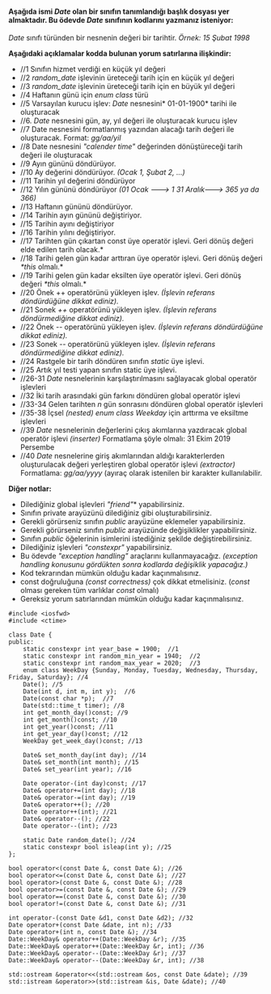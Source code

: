 #### Aşağıda ismi *Date* olan bir sınıfın tanımlandığı başlık dosyası yer almaktadır. Bu ödevde *Date* sınıfının kodlarını yazmanız isteniyor:

*Date* sınıfı türünden bir nesnenin değeri bir tarihtir.  *Örnek: 15 Şubat 1998*  

__Aşağıdaki açıklamalar kodda bulunan yorum satırlarına ilişkindir:__

+ //1 Sınıfın hizmet verdiği en küçük yıl değeri
+ //2 *random_date* işlevinin üreteceği tarih için en küçük yıl değeri
+ //3 *random_date* işlevinin üreteceği tarih için en büyük yıl değeri
+ //4 Haftanın günü için *enum class* türü
+ //5 Varsayılan kurucu işlev: *Date* nesnesini* 01-01-1900* tarihi ile oluşturacak
+ //6. *Date* nesnesini gün, ay, yıl değeri ile oluşturacak kurucu işlev
+ //7 Date nesnesini formatlanmış  yazından alacağı tarih değeri ile oluşturacak. Format: *gg/aa/yil*
+ //8 Date nesnesini *"calender time"* değerinden dönüştüreceği tarih değeri ile oluşturacak
+ //9 Ayın gününü döndürüyor.
+ //10 Ay değerini döndürüyor. *(Ocak 1, Şubat 2, ...)*
+ //11 Tarihin yıl değerini döndürüyor
+ //12 Yılın gününü döndürüyor *(01 Ocak ---> 1   31 Aralık---> 365 ya da 366)*
+ //13 Haftanın gününü döndürüyor.
+ //14 Tarihin ayın gününü değiştiriyor.
+ //15 Tarihin ayını değiştiriyor
+ //16 Tarihin yılını değiştiriyor.
+ //17 Tarihten gün çıkartan const üye operatör işlevi. Geri dönüş değeri elde edilen tarih olacak.*
+ //18 Tarihi gelen gün kadar arttıran üye operatör işlevi. Geri dönüş değeri _*this_ olmalı.*
+ //19 Tarihi gelen gün kadar eksilten üye operatör işlevi. Geri dönüş değeri _*this_ olmalı.*
+ //20 Önek ++ operatörünü yükleyen işlev. *(İşlevin referans döndürdüğüne dikkat ediniz).* 
+ //21 Sonek *++* operatörünü yükleyen işlev. *(İşlevin referans döndürmediğine dikkat ediniz).* 
+ //22  Önek *--* operatörünü yükleyen işlev. *(İşlevin referans döndürdüğüne dikkat ediniz).* 
+ //23  Sonek *--* operatörünü yükleyen işlev. *(İşlevin referans döndürmediğine dikkat ediniz).*
+ //24  Rastgele bir tarih döndüren sınıfın *static* üye işlevi.
+ //25  Artık yıl testi yapan sınıfın static üye işlevi.
+ //26-31 *Date* nesnelerinin karşılaştırılmasını sağlayacak global operatör işlevleri
+ //32 İki tarih arasındaki gün farkını döndüren global operatör işlevi
+ //33-34 Gelen tarihten *n* gün sonrasını döndüren global operatör işlevleri
+ //35-38 İçsel *(nested) enum class Weekday* için arttırma ve eksiltme işlevleri
+ //39 *Date* nesnelerinin değerlerini çıkış akımlarına yazdıracak global operatör işlevi *(inserter)*
Formatlama şöyle olmalı:  31 Ekim 2019 Persembe
+ //40 *Date* nesnelerine giriş akımlarından aldığı karakterlerden oluşturulacak değeri yerleştiren global operatör işlevi *(extractor)*
Formatlama: *gg/aa/yyyy* (ayıraç olarak istenilen bir karakter kullanılabilir.

**Diğer notlar:**

+ Dilediğiniz global işlevleri *"friend"** yapabilirsiniz.
+ Sınıfın private arayüzünü dilediğiniz gibi oluşturabilirsiniz.
+ Gerekli görürseniz sınıfın *public* arayüzüne eklemeler yapabilirsiniz.
+ Gerekli görürseniz sınıfın *public* arayüzünde değişiklikler yapabilirsiniz.
+ Sınıfın *public* öğelerinin isimlerini istediğiniz şekilde değiştirebilirsiniz.
+ Dilediğiniz işlevleri *"constexpr"* yapabilirsiniz.
+ Bu ödevde *"exception handling"* araçlarını kullanmayacağız. *(exception handling konusunu gördükten sonra kodlarda değişiklik yapacağız.)*
+ Kod tekrarından mümkün olduğu kadar kaçınmalısınız.
+ const doğruluğuna *(const correctness)* çok dikkat etmelisiniz. (*const* olması gereken tüm varlıklar *const* olmalı)
+ Gereksiz yorum satırlarından mümkün olduğu kadar kaçınmalısınız.

```
#include <iosfwd>
#include <ctime>

class Date {
public:
	static constexpr int year_base = 1900;  //1
	static constexpr int random_min_year = 1940;  //2
	static constexpr int random_max_year = 2020;  //3
	enum class WeekDay {Sunday, Monday, Tuesday, Wednesday, Thursday, Friday, Saturday}; //4
	Date(); //5 
	Date(int d, int m, int y);  //6
	Date(const char *p);  //7
	Date(std::time_t timer); //8
	int get_month_day()const; //9
	int get_month()const; //10
	int get_year()const; //11
	int get_year_day()const; //12
	WeekDay get_week_day()const; //13

	Date& set_month_day(int day); //14
	Date& set_month(int month); //15
	Date& set_year(int year); //16

	Date operator-(int day)const; //17
	Date& operator+=(int day); //18
	Date& operator-=(int day); //19
	Date& operator++(); //20
	Date operator++(int); //21
	Date& operator--(); //22
	Date operator--(int); //23

	static Date random_date(); //24
	static constexpr bool isleap(int y); //25
};

bool operator<(const Date &, const Date &); //26
bool operator<=(const Date &, const Date &); //27
bool operator>(const Date &, const Date &); //28
bool operator>=(const Date &, const Date &); //29
bool operator==(const Date &, const Date &); //30
bool operator!=(const Date &, const Date &); //31

int operator-(const Date &d1, const Date &d2); //32
Date operator+(const Date &date, int n); //33
Date operator+(int n, const Date &); //34
Date::WeekDay& operator++(Date::WeekDay &r); //35
Date::WeekDay& operator++(Date::WeekDay &r, int); //36
Date::WeekDay& operator--(Date::WeekDay &r); //37
Date::WeekDay& operator--(Date::WeekDay &r, int); //38

std::ostream &operator<<(std::ostream &os, const Date &date); //39
std::istream &operator>>(std::istream &is, Date &date); //40
```
